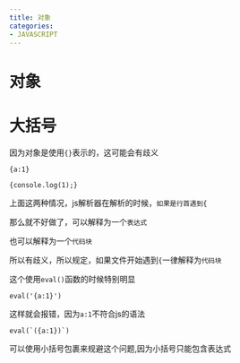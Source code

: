 ```yaml
---
title: 对象
categories:
- JAVASCRIPT
---
```


# 对象



# 大括号

因为对象是使用`{}`表示的，这可能会有歧义

```
{a:1}
```

```
{console.log(1);}
```

上面这两种情况，js解析器在解析的时候，`如果是行首遇到{`

那么就不好做了，可以解释为一个`表达式`

也可以解释为一个`代码块`

所以有歧义，所以规定，如果文件开始遇到`{`一律解释为`代码块`

这个使用`eval()`函数的时候特别明显

```
eval('{a:1}')
```
这样就会报错，因为`a:1`不符合js的语法

```
eval(`({a:1})`)
```
可以使用小括号包裹来规避这个问题,因为小括号只能包含表达式